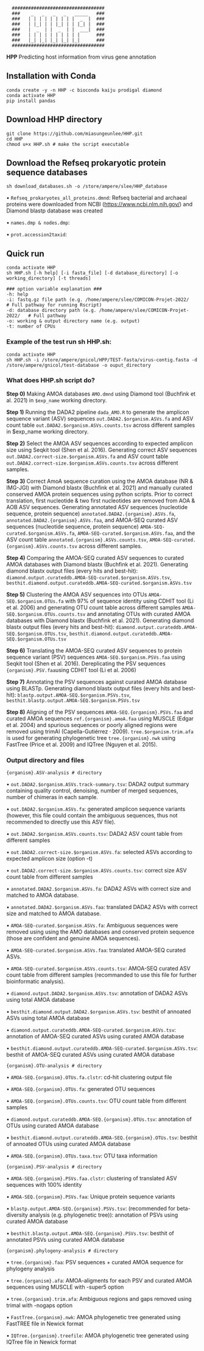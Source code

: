 ````
  ##################################
  ###    _   _   _   _   _____   ###  
  ###   | | | | | | | | |  _  |  ###   
  ###   | |_| | | |_| | | |_| |  ###    
  ###   |  _  | |  _  | |  ___|  ###  
  ###   | | | | | | | | | |      ###   
  ###   |_| |_| |_| |_| |_|      ###  
  ##################################
````
**HPP** Predicting host information from virus gene annotation

## Installation with Conda
````
conda create -y -n HHP -c bioconda kaiju prodigal diamond
conda activate HHP
pip install pandas
````

## Download HHP directory
````
git clone https://github.com/miasungeunlee/HHP.git
cd HHP
chmod u+x HHP.sh # make the script executable
````

## Download the Refseq prokaryotic protein sequence databases
````
sh download_databases.sh -o /store/ampere/slee/HHP_database
````

•	````Refseq_prokaryotes_all_proteins.dmnd````: Refseq bacterial and archaeal proteins were downloaded from NCBI (https://www.ncbi.nlm.nih.gov/) and Diamond blastp database was created

•	````names.dmp & nodes.dmp````:

•	````prot.accession2taxid````:

## Quick run
````
conda activate HHP
sh HHP.sh [-h help] [-i fasta_file] [-d database_directory] [-o working_directory] [-t threads] 

### option variable explanation ###
-h: help
-i: fastq.gz file path (e.g. /home/ampere/slee/COMICON-Projet-2022/   # Full pathway for running Rscript) 
-d: database directory path (e.g. /home/ampere/slee/COMICON-Projet-2022/   # Full pathway 
-o: working & output directory name (e.g. output)
-t: number of CPUs
````

### Example of the test run sh HHP.sh:
````
conda activate HHP
sh HHP.sh -i /store/ampere/gnicol/HPP/TEST-fasta/virus-contig.fasta -d /store/ampere/gnicol/test-database -o ouput_directory
````

### What does HHP.sh script do?

**Step 0)** Making AMOA databases ````AMO.dmnd```` using Diamond tool (Buchfink et al. 2021) in ````$exp_name```` working directory.

**Step 1)** Running the DADA2 pipeline ````dada_AMO.R```` to generate the amplicon sequence variant (ASV) sequences ````out.DADA2.$organism.ASVs.fa```` and ASV count table ````out.DADA2.$organism.ASVs.counts.tsv```` across different samples in $exp_name working directory.

**Step 2)** Select the AMOA ASV sequences according to expected amplicon size using Seqkit tool (Shen et al. 2016). Generating correct ASV sequences ````out.DADA2.correct-size.$organism.ASVs.fa```` and ASV count table ````out.DADA2.correct-size.$organism.ASVs.counts.tsv```` across different samples. 

**Step 3)** Correct AmoA sequence curation using the AMOA database (NR & IMG-JGI) with Diamond blastx (Buchfink et al. 2021) and manually curated conserved AMOA protein sequences using python scripts. Prior to correct translation, first nucleotide & two first nucleotides are removed from AOA & AOB ASV sequences. 
Generating annotated ASV sequences (nucleotide sequence, protein sequence) ````annotated.DADA2.{organism}.ASVs.fa````, ````annotated.DADA2.{organism}.ASVs.faa````, and AMOA-SEQ curated ASV sequences (nucleotide sequence, protein sequence) ````AMOA-SEQ-curated.$organism.ASVs.fa````,  ````AMOA-SEQ-curated.$organism.ASVs.faa````, and the ASV count table ````annotated.{organism}.ASVs.counts.tsv````, ````AMOA-SEQ-curated.{organism}.ASVs.counts.tsv```` across different samples. 

**Step 4)** Comparing the AMOA-SEQ curated ASV sequences to curated AMOA databases with Diamond blastx (Buchfink et al. 2021). Generating diamond blastx output files (every hits and best-hit): ````diamond.output.curateddb.AMOA-SEQ-curated.$organism.ASVs.tsv````, ````besthit.diamond.output.curateddb.AMOA-SEQ-curated.$organism.ASVs.tsv````

**Step 5)** Clustering the AMOA ASV sequences into OTUs ````AMOA-SEQ.$organism.OTUs.fa```` with 97% of sequence identity using CDHIT tool (Li et al. 2006) and generating OTU count table across different samples ````AMOA-SEQ.$organism.OTUs.counts.tsv```` and annotating OTUs with curated AMOA databases with Diamond blastx (Buchfink et al. 2021). Generating diamond blastx output files (every hits and best-hit): ````diamond.output.curateddb.AMOA-SEQ.$organism.OTUs.tsv````, ````besthit.diamond.output.curateddb.AMOA-SEQ.$organism.OTUs.tsv````

**Step 6)** Translating the AMOA-SEQ curated ASV sequences to protein sequence variant (PSV) sequences ````AMOA-SEQ.$organism.PSVs.faa```` using Seqkit tool (Shen et al. 2016). Dereplicating the PSV sequences ````{organism}.PSV.faa````using CDHIT tool (Li et al. 2006)

**Step 7)** Annotating the PSV sequences against curated AMOA database using BLASTp. Generating diamond blastx output files (every hits and best-hit): ````blastp.output.AMOA-SEQ.$organism.PSVs.tsv````, ````besthit.blastp.output.AMOA-SEQ.$organism.PSVs.tsv````

**Step 8)** Aligning of the PSV sequences ````AMOA-SEQ.{organism}.PSVs.faa```` and curated AMOA sequences ````ref.{organism}.amoA.faa```` using MUSCLE (Edgar et al. 2004) and spurious sequences or poorly aligned regions were removed using trimAI (Capella-Gutiérrez · 2009). ````tree.$organism.trim.afa```` is used for generating phylogenetic tree ````tree.{organism}.nwk```` using FastTree (Price et al. 2009) and IQTree (Nguyen et al. 2015).



### Output directory and files
````
{organism}.ASV-analysis # directory
````
•	````out.DADA2.$organism.ASVs.track-summary.tsv````: DADA2 output summary containing quality control, denoising, number of merged sequences, number of chimeras in each sample. 

•	````out.DADA2.$organism.ASVs.fa````: generated amplicon sequence variants (however, this file could contain the ambiguous sequences, thus not recommended to directly use this ASV file).

•	````out.DADA2.$organism.ASVs.counts.tsv````: DADA2 ASV count table from different samples

•	````out.DADA2.correct-size.$organism.ASVs.fa````: selected ASVs according to expected amplicon size (option -t) 

•	````out.DADA2.correct-size.$organism.ASVs.counts.tsv````: correct size ASV count table from different samples

•	````annotated.DADA2.$organism.ASVs.fa````: DADA2 ASVs with correct size and matched to AMOA database. 

•	````annotated.DADA2.$organism.ASVs.faa````: translated DADA2 ASVs with correct size and matched to AMOA database. 

•	````AMOA-SEQ-curated.$organism.ASVs.fa````: Ambiguous sequences were removed using using the AMO databases and conserved protein sequence (those are confident and genuine AMOA sequences).

•	````AMOA-SEQ-curated.$organism.ASVs.faa````: translated AMOA-SEQ curated ASVs. 

•	````AMOA-SEQ-curated.$organism.ASVs.counts.tsv````: AMOA-SEQ curated ASV count table from different samples (recommanded to use this file for further bioinformatic analysis). 

•	````diamond.output.DADA2.$organism.ASVs.tsv````: annotation of DADA2 ASVs using total AMOA database

•	````besthit.diamond.output.DADA2.$organism.ASVs.tsv````: besthit of annoated ASVs using total AMOA database

•	````diamond.output.curateddb.AMOA-SEQ-curated.$organism.ASVs.tsv````: annotation of AMOA-SEQ curated ASVs using curated AMOA database  

•	````besthit.diamond.output.curateddb.AMOA-SEQ-curated.$organism.ASVs.tsv````: besthit of AMOA-SEQ curated ASVs using curated AMOA database  



````
{organism}.OTU-analysis # directory
````
•	````AMOA-SEQ.{organism}.OTUs.fa.clstr````: cd-hit clustering output file

•	````AMOA-SEQ.{organism}.OTUs.fa````: generated OTU sequences

•	````AMOA-SEQ.{organism}.OTUs.counts.tsv````: OTU count table from different samples

•	````diamond.output.curateddb.AMOA-SEQ.{organism}.OTUs.tsv````: annotation of OTUs using curated AMOA database  

•	````besthit.diamond.output.curateddb.AMOA-SEQ.{organism}.OTUs.tsv````: besthit of annoated OTUs using curated AMOA database  

•	````AMOA-SEQ.{organism}.OTUs.taxa.tsv````: OTU taxa information 


````
{organism}.PSV-analysis # directory
````

•	````AMOA-SEQ.{organism}.PSVs.faa.clstr````: clustering of translated ASV sequences with 100% identity

•	````AMOA-SEQ.{organism}.PSVs.faa````: Unique protein sequence variants

•	````blastp.output.AMOA-SEQ.{organism}.PSVs.tsv````: (recommended for beta-diversity analysis (e.g. phylogenetic tree)): annotation of PSVs using curated AMOA database

•	````besthit.blastp.output.AMOA-SEQ.{organism}.PSVs.tsv````: besthit of annotated PSVs using curated AMOA database 

````
{organism}.phylogeny-analysis # directory
````

•	````tree.{organism}.faa````: PSV sequences + curated AMOA sequence for phylogeny analysis

•	````tree.{organism}.afa````: AMOA-aligments for each PSV and curated AMOA sequences using MUSCLE with -super5 option

•	````tree.{organism}.trim.afa````: Ambiguous regions and gaps removed using trimal with -nogaps option

•	````FastTree.{organism}.nwk````: AMOA phylogenetic tree generated using FastTREE file in Newick format  

•	````IQTree.{organism}.treefile````: AMOA phylogenetic tree generated using IQTree file in Newick format 



